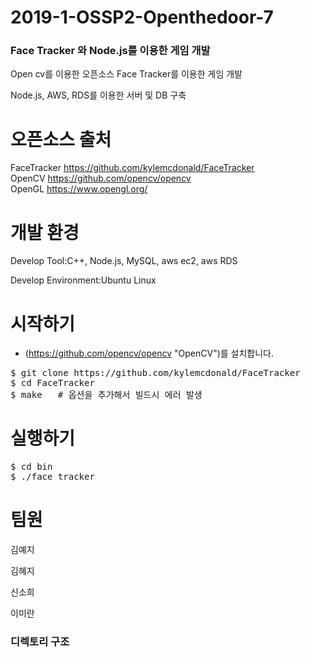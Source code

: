 # 2019-1-OSSP2-Openthedoor-7

### Face Tracker 와 Node.js를 이용한 게임 개발
Open cv를 이용한 오픈소스 Face Tracker를 이용한 게임 개발    

Node.js, AWS, RDS를 이용한 서버 및 DB 구축 

# 오픈소스 출처
FaceTracker
https://github.com/kylemcdonald/FaceTracker  
OpenCV
https://github.com/opencv/opencv  
OpenGL
https://www.opengl.org/


# 개발 환경
Develop Tool:C++, Node.js, MySQL, aws ec2, aws RDS

Develop Environment:Ubuntu Linux  


# 시작하기
* (https://github.com/opencv/opencv "OpenCV")를 설치합니다.  
<pre>
$ git clone https://github.com/kylemcdonald/FaceTracker  
$ cd FaceTracker
$ make   # 옵션을 추가해서 빌드시 에러 발생 
</pre>

# 실행하기
<pre>
$ cd bin
$ ./face_tracker
</pre>

# 팀원
김예지

김혜지

신소희

이미란

### 디렉토리 구조 
